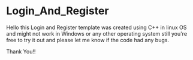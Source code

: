 # Login_And_Register

Hello  this Login and Register template was created using C++ in linux OS and might not work in Windows or any other operating system still  you're free to try it out and please let me know if the code had any bugs.

Thank You!!
